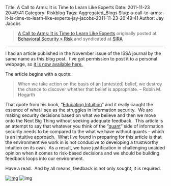 Title: A Call to Arms: It is Time to Learn Like Experts
Date: 2011-11-23 20:49:41
Category: Riskblog
Tags: Aggregated_Blogs
Slug: a-call-to-arms:-it-is-time-to-learn-like-experts-jay-jacobs-2011-11-23-20:49:41
Author: Jay Jacobs

>[A Call to Arms: It is Time to Learn Like Experts](http://beechplane.wordpress.com/2011/11/23/a-call-to-arms-it-is-time-to-learn-like-experts/) originally posted at [Behavioral Security » Risk](http://beechplane.wordpress.com) and syndicated at [SIRA](http://societyinforisk.org)
***
I had an article published in the November issue of the ISSA journal by the same name as this blog post.  I’ve got permission to post it to a personal webpage, so [it is now available here.](http://beechplane.files.wordpress.com/2011/11/a-call-to-arms_issa1111.pdf) 

The article begins with a quote:

> When we take action on the basis of an [untested] belief, we destroy the chance to discover whether that belief is appropriate. – Robin M. Hogarth

That quote from his book, “[Educating Intuition](http://www.amazon.com/Educating-Intuition-Robin-M-Hogarth/dp/0226348628)” and it really caught the essence of what I see as the struggles in information security.  We are making security decisions based on what we believe and then we move onto the Next Big Thing without seeking adequate feedback.  This article is an attempt to say that whatever you think of the “[quant](http://en.wikipedia.org/wiki/Quantitative_analyst)” side of information security needs to be compared to the what we have without quants – which is an intuitive approach.  What I’ve found in preparing for this article is that the environment we work in is not conducive to developing a trustworthy intuition on its own.  As a result, we have justification in challenging unaided opinion when it comes to risk-based decisions and we should be building feedback loops into our environment.

Have a read.  And by all means, feedback is not only sought, it is required.

[![img](/images/blank.png)](#) ![img](http://pixel.wp.com/b.gif?host=beechplane.wordpress.com&blog=13708129&post=92&subd=beechplane&ref=&feed=1)


